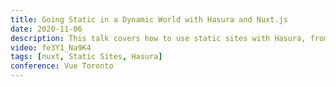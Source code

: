 ```yaml
---
title: Going Static in a Dynamic World with Hasura and Nuxt.js
date: 2020-11-06
description: This talk covers how to use static sites with Hasura, from setting up your endpoint, adding the query to Nuxt.js to display your data with Apollo and GraphQL, how to setup a hook so that it triggers a deploy of your site on content change as static sites need to be redeployed on content change.
video: fe3Y1_Na9K4
tags: [nuxt, Static Sites, Hasura]
conference: Vue Toronto
---
```

